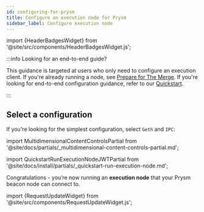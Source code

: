 ```yaml
---
id: configuring-for-prysm
title: Configure an execution node for Prysm
sidebar_label: Configure execution node
---
```


import {HeaderBadgesWidget} from '@site/src/components/HeaderBadgesWidget.js';

<HeaderBadgesWidget />

:::info Looking for an end-to-end guide?

This guidance is targeted at users who only need to configure an execution client. If you're already running a node, see [Prepare for The Merge](../prepare-for-merge.md). If you're looking for end-to-end configuration guidance, refer to our [Quickstart](../install/install-with-script.md).

:::

<div class='execution-node-guide'>

## Select a configuration 

If you're looking for the simplest configuration, select `Geth` and `IPC`:

import MultidimensionalContentControlsPartial from '@site/docs/partials/_multidimensional-content-controls-partial.md';

<MultidimensionalContentControlsPartial />

<div class='hide-tabs'>

import QuickstartRunExecutionNodeJWTPartial from '@site/docs/install/partials/_quickstart-run-execution-node.md';

<QuickstartRunExecutionNodeJWTPartial />

Congratulations - you’re now running an <strong>execution node</strong> that your Prysm beacon node can connect to.

</div>

</div>

import {RequestUpdateWidget} from '@site/src/components/RequestUpdateWidget.js';

<RequestUpdateWidget />
